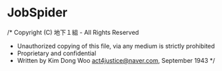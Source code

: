 # JobSpider
/* Copyright (C) 地下１組 - All Rights Reserved
 * Unauthorized copying of this file, via any medium is strictly prohibited
 * Proprietary and confidential
 * Written by Kim Dong Woo <act4justice@naver.com>, September 1943
 */
